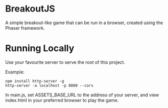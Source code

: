 # BreakoutJS

A simple breakout-like game that can be run in a browser, created using the Phaser framework.

# Running Locally

Use your favourite server to serve the root of this project.

Example:
```
npm install http-server -g
http-server -a localhost -p 8080 --cors
```

In main.js, set ASSETS_BASE_URL to the address of your server, and view index.html in your preferred browser to play the game.
